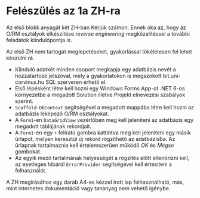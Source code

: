 # Felészülés az 1a ZH-ra



 Az első blokk anyagát két ZH-ban Kérjük számon.  Ennek oka az, hogy az O/RM osztályok  elkészítése _reverse engineering_  megközelítéssel a további feladatok kiindulópontja is. 

Az első ZH nem tartogat meglepetéseket,  gyakorlással tökéletesen fel lehet készülni rá. 



-  Kiinduló adatkét  minden csoport   megkapja egy adatbázis nevét a hozzátartozó jelszóval,  mely a  gyakorlatokon is megszokott bit.uni-corvinus.hu  SQL szerveren érhető el.
-  Első lépésként létre kell hozni egy Windows Forms App-ot .NET 6-os  környezetbe a megadott Solution illetve Projekt elnevezési szabályok szerint.
- `Scaffold-DbContext`  segítségével  a megadott mappába létre kell hozni   az adatbázis leképező O/RM  osztályokat.
- A `Form1`-en `DataGridView`  vezérlőben  meg kell jeleníteni  az adatbázis egy megadott táblájának  rekordjait.
- A `Form1`-en egy `+`  feliratú gombra kattintva  meg kell jeleníteni egy másik űrlapot,  melyen keresztül  új rekord rögzíthető  az adatbázisba.  Az űrlapnak tartalmaznia kell  értelemszerűen működő _OK_ és  _Mégse_ gombokat. 
- Az egyik mező  tartalmának helyességét  a rögzítés előtt ellenőrizni kell,  az esetleges hibáról `ErrorProvider`  segítségével kell értesíteni a felhasználót. 





 A ZH megírásához egy darab A4-es kézzel írott lap felhasználható,  más, mint internetes dokumentáció vagy tananyag nem vehető igénybe.

